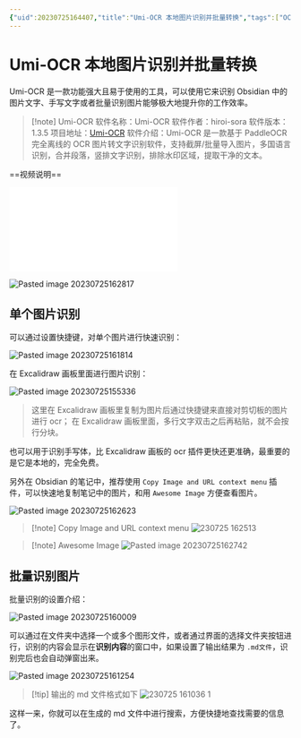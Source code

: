```yaml
---
{"uid":20230725164407,"title":"Umi-OCR 本地图片识别并批量转换","tags":["OCR","图片识别","手写体","辅助工具"],"description":"Umi-OCR 是一款功能强大且易于使用的工具，可以使用它来识别 Obsidian 中的图片文字、手写文字或者批量识别图片能够极大地提升你的工作效率。","author":"熊猫别熬夜","type":"other","draft":false,"editable":false,"modified":20230729211252,"dg-publish":true,"permalink":"/lake-of-knowledge/03//umi-ocr/","dgPassFrontmatter":true}
---
```



# Umi-OCR 本地图片识别并批量转换

Umi-OCR 是一款功能强大且易于使用的工具，可以使用它来识别 Obsidian 中的图片文字、手写文字或者批量识别图片能够极大地提升你的工作效率。

> [!note] Umi-OCR
> 软件名称：Umi-OCR
> 软件作者：hiroi-sora
> 软件版本：1.3.5
> 项目地址：[Umi-OCR](https://github.com/hiroi-sora/Umi-OCR)
> 软件介绍：Umi-OCR 是一款基于 PaddleOCR 完全离线的 OCR 图片转文字识别软件，支持截屏/批量导入图片，多国语言识别，合并段落，竖排文字识别，排除水印区域，提取干净的文本。

==视频说明==

<iframe src="//player.bilibili.com/player.html?aid=743993235&bvid=BV1Rk4y1g72v&cid=1209613692&page=1" scrolling="no" border="0" frameborder="no" framespacing="0" allowfullscreen="true"> </iframe>


![Pasted image 20230725162817](https://cdn.pkmer.cn/images/202307292110639.png!pkmer)

## 单个图片识别

可以通过设置快捷键，对单个图片进行快速识别：

![Pasted image 20230725161814](https://cdn.pkmer.cn/images/202307292109316.png!pkmer)

在 Excalidraw 画板里面进行图片识别：

![Pasted image 20230725155336](https://cdn.pkmer.cn/images/202307292109332.png!pkmer)

> 这里在 Excalidraw 画板里复制为图片后通过快捷键来直接对剪切板的图片进行 ocr； 在 Excalidraw 画板里面，多行文字双击之后再粘贴，就不会按行分块。

也可以用于识别手写体，比 Excalidraw 画板的 ocr 插件更快还更准确，最重要的是它是本地的，完全免费。

另外在 Obsidian 的笔记中，推荐使用 `Copy Image and URL context menu` 插件，可以快速地复制笔记中的图片，和用 `Awesome Image` 方便查看图片。

![Pasted image 20230725162623](https://cdn.pkmer.cn/images/202307292109567.png!pkmer)

> [!note] Copy Image and URL context menu
> ![230725 162513](https://cdn.pkmer.cn/images/202307292110466.gif!pkmer)

> [!note] Awesome Image
> ![Pasted image 20230725162742](https://cdn.pkmer.cn/images/202307292110952.png!pkmer)

## 批量识别图片

批量识别的设置介绍：

![Pasted image 20230725160009](https://cdn.pkmer.cn/images/202307292110836.png!pkmer)

可以通过在文件夹中选择一个或多个图形文件，或者通过界面的选择文件夹按钮进行，识别的内容会显示在**识别内容**的窗口中，如果设置了输出结果为 `.md文件`，识别完后也会自动弹窗出来。

![Pasted image 20230725161254](https://cdn.pkmer.cn/images/202307292110335.png!pkmer)

> [!tip] 输出的 md 文件格式如下
> ![230725 161036 1](https://cdn.pkmer.cn/images/202307292110388.gif)

这样一来，你就可以在生成的 md 文件中进行搜索，方便快捷地查找需要的信息了。
